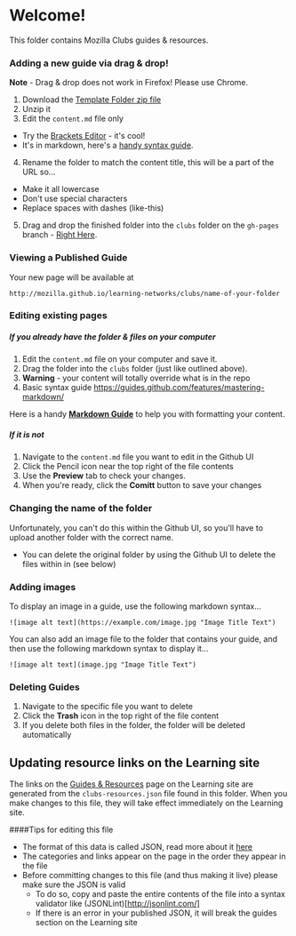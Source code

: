# Welcome!

This folder contains Mozilla Clubs guides & resources.

### Adding a new guide via drag & drop!

**Note** - Drag & drop does not work in Firefox! Please use Chrome.

1. Download the [Template Folder zip file](https://dl.dropboxusercontent.com/u/109902/blank-template.zip)
2. Unzip it
3. Edit the ``content.md`` file only
  * Try the [Brackets Editor](http://brackets.io/) - it's cool!
  * It's in markdown, here's a [handy syntax guide](https://guides.github.com/features/mastering-markdown/).
4. Rename the folder to match the content title, this will be a part of the URL so...
  * Make it all lowercase
  * Don't use special characters
  * Replace spaces with dashes (like-this)
5. Drag and drop the finished folder into the ``clubs`` folder on the ``gh-pages`` branch - [Right Here](https://github.com/mozilla/learning-networks/tree/gh-pages/clubs).

### Viewing a Published Guide

Your new page will be available at

``http://mozilla.github.io/learning-networks/clubs/name-of-your-folder``


### Editing existing pages

##### If you already have the  folder & files on your computer
1. Edit the ``content.md`` file on your computer and save it.
2. Drag the folder into the ``clubs`` folder (just like outlined above).
3. **Warning** - your content will totally override what is in the repo
4. Basic syntax guide https://guides.github.com/features/mastering-markdown/

Here is a handy **[Markdown Guide](http://mozilla.github.io/learning-networks/clubs/markdown-guide/)** to help you with formatting your content.


##### If it is not
1. Navigate to the ``content.md`` file you want to edit in the Github UI
2. Click the Pencil icon near the top right of the file contents
3. Use the **Preview** tab to check your changes.
4. When you're ready, click the **Comitt** button to save your changes

### Changing the name of the folder
Unfortunately, you can't do this within the Github UI, so you'll have to upload another folder with the correct name.
* You can delete the original folder by using the Github UI to delete the files within in (see below)

### Adding images

To display an image in a guide, use the following markdown syntax...

``![image alt text](https://example.com/image.jpg "Image Title Text")``

You can also add an image file to the folder that contains your guide, and then use the following markdown syntax to display it...

``![image alt text](image.jpg "Image Title Text")``

### Deleting Guides
1. Navigate to the specific file you want to delete
2. Click the **Trash** icon in the top right of the file content
3. If you delete both files in the folder, the folder will be deleted automatically

## Updating resource links on the Learning site

The links on the [Guides & Resources](https://learning.mozilla.org/clubs/guides) page on the Learning site are generated from the ``clubs-resources.json`` file found in this folder. When you make changes to this file, they will take effect immediately on the Learning site.

####Tips for editing this file

* The format of this data is called JSON, read more about it [here](http://developers.squarespace.com/what-is-json/)
* The categories and links appear on the page in the order they appear in the file
* Before committing changes to this file (and thus making it live) please make sure the JSON is valid
  * To do so, copy and paste the entire contents of the file into a syntax validator like (JSONLint)[http://jsonlint.com/]
  * If there is an error in your published JSON, it will break the guides section on the Learning site
